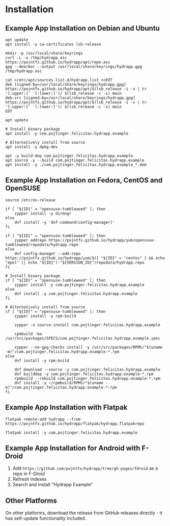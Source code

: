 # Installation

## Example App Installation on Debian and Ubuntu

```shell
apt update
apt install -y ca-certificates lsb-release

mkdir -p /usr/local/share/keyrings
curl -L -o /tmp/hydrapp.asc https://pojntfx.github.io/hydrapp/apt/repo.asc
gpg --dearmor --output /usr/local/share/keyrings/hydrapp.gpg /tmp/hydrapp.asc

cat >/etc/apt/sources.list.d/hydrapp.list <<EOT
deb [signed-by=/usr/local/share/keyrings/hydrapp.gpg] https://pojntfx.github.io/hydrapp/apt/$(lsb_release -i -s | tr '[:upper:]' '[:lower:]')/ $(lsb_release -c -s) main
deb-src [signed-by=/usr/local/share/keyrings/hydrapp.gpg] https://pojntfx.github.io/hydrapp/apt/$(lsb_release -i -s | tr '[:upper:]' '[:lower:]')/ $(lsb_release -c -s) main
EOT

apt update

# Install binary package
apt install -y com.pojtinger.felicitas.hydrapp.example

# Alternatively install from source
apt install -y dpkg-dev

apt -y build-dep com.pojtinger.felicitas.hydrapp.example
apt source -y --build com.pojtinger.felicitas.hydrapp.example
apt install -y ./com.pojtinger.felicitas.hydrapp.example_*.deb
```

## Example App Installation on Fedora, CentOS and OpenSUSE

```shell
source /etc/os-release

if [ "${ID}" = "opensuse-tumbleweed" ]; then
    zypper install -y dirmngr
else
    dnf install -y 'dnf-command(config-manager)'
fi

if [ "${ID}" = "opensuse-tumbleweed" ]; then
    zypper addrepo https://pojntfx.github.io/hydrapp/yum/opensuse-tumbleweed/repodata/hydrapp.repo
else
    dnf config-manager --add-repo https://pojntfx.github.io/hydrapp/yum/$([ "${ID}" = "centos" ] && echo "epel" || echo "${ID}")-"${VERSION_ID}"/repodata/hydrapp.repo
fi

# Install binary package
if [ "${ID}" = "opensuse-tumbleweed" ]; then
    zypper install -y com.pojtinger.felicitas.hydrapp.example
else
    dnf install -y com.pojtinger.felicitas.hydrapp.example
fi

# Alternatively install from source
if [ "${ID}" = "opensuse-tumbleweed" ]; then
    zypper install -y rpm-build

    zypper -n source-install com.pojtinger.felicitas.hydrapp.example

    rpmbuild -ba /usr/src/packages/SPECS/com.pojtinger.felicitas.hydrapp.example.spec

    zypper --no-gpg-checks install -y /usr/src/packages/RPMS/"$(uname -m)"/com.pojtinger.felicitas.hydrapp.example-*.rpm
else
    dnf install -y rpm-build

    dnf download --source -y com.pojtinger.felicitas.hydrapp.example
    dnf builddep -y com.pojtinger.felicitas.hydrapp.example-*.rpm
    rpmbuild --rebuild com.pojtinger.felicitas.hydrapp.example-*.rpm
    dnf install -y ~/rpmbuild/RPMS/"$(uname -m)"/com.pojtinger.felicitas.hydrapp.example-*.rpm
fi
```

## Example App Installation with Flatpak

```shell
flatpak remote-add hydrapp --from https://pojntfx.github.io/hydrapp/flatpak/hydrapp.flatpakrepo

flatpak install -y com.pojtinger.felicitas.hydrapp.example
```

## Example App Installation for Android with F-Droid

1. Add `https://github.com/pojntfx/hydrapp/tree/gh-pages/fdroid` as a repo in F-Droid
2. Refresh indexes
3. Search and install "Hydrapp Example"

## Other Platforms

On other platforms, download the release from GitHub releases directly - it has self-update functionality included.
